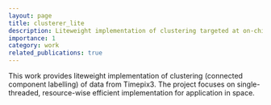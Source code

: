 ```yaml
---
layout: page
title: clusterer_lite
description: Liteweight implementation of clustering targeted at on-chip data processing.
importance: 1
category: work
related_publications: true
---
```


This work provides liteweight implementation of clustering (connected component labelling) of data from Timepix3. The project focuses on single-threaded, resource-wise efficient implementation for application in space.  

